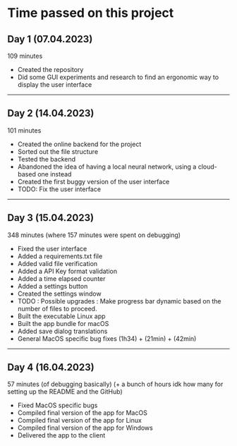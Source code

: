 # Time passed on this project

## Day 1 (07.04.2023)

109 minutes

- Created the repository
- Did some GUI experiments and research to find an ergonomic way to display the user interface

---

## Day 2 (14.04.2023)

101 minutes

- Created the online backend for the project
- Sorted out the file structure
- Tested the backend
- Abandoned the idea of having a local neural network, using a cloud-based one instead
- Created the first buggy version of the user interface
- TODO: Fix the user interface

---

## Day 3 (15.04.2023)

348 minutes (where 157 minutes were spent on debugging)

- Fixed the user interface
- Added a requirements.txt file
- Added valid file verification
- Added a API Key format validation
- Added a time elapsed counter
- Added a settings button
- Created the settings window
- TODO : Possible upgrades : Make progress bar dynamic based on the number of files to proceed.
- Built the executable Linux app
- Built the app bundle for macOS
- Added save dialog translations
- General MacOS specific bug fixes (1h34) + (21min) + (42min)

---

## Day 4 (16.04.2023)

57 minutes (of debugging basically) (+ a bunch of hours idk how many for setting up the README and the GitHub)

- Fixed MacOS specific bugs
- Compiled final version of the app for MacOS
- Compiled final version of the app for Linux
- Compiled final version of the app for Windows
- Delivered the app to the client
